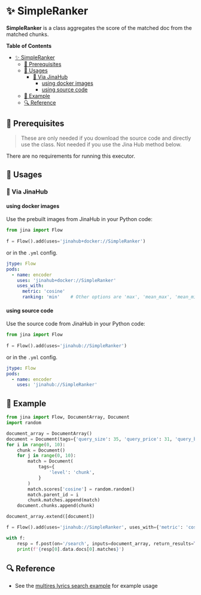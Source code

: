 # ✨ SimpleRanker 

**SimpleRanker** is a class aggregates the score of the matched doc from the matched chunks.

<!-- START doctoc generated TOC please keep comment here to allow auto update -->
<!-- DON'T EDIT THIS SECTION, INSTEAD RE-RUN doctoc TO UPDATE -->
**Table of Contents**

- [✨ SimpleRanker](#-simpleranker)
  - [🌱 Prerequisites](#-prerequisites)
  - [🚀 Usages](#-usages)
    - [🚚 Via JinaHub](#-via-jinahub)
      - [using docker images](#using-docker-images)
      - [using source code](#using-source-code)
  - [🎉️ Example](#️-example)
  - [🔍️ Reference](#️-reference)

<!-- END doctoc generated TOC please keep comment here to allow auto update -->

## 🌱 Prerequisites

> These are only needed if you download the source code and directly use the class. Not needed if you use the Jina Hub method below.  

There are no requirements for running this executor.

## 🚀 Usages

### 🚚 Via JinaHub

#### using docker images
Use the prebuilt images from JinaHub in your Python code: 

```python
from jina import Flow
	
f = Flow().add(uses='jinahub+docker://SimpleRanker')
```

or in the `.yml` config.
	
```yaml
jtype: Flow
pods:
  - name: encoder
    uses: 'jinahub+docker://SimpleRanker'
    uses_with:
      metric: 'cosine'
      ranking: 'min'    # Other options are 'max', 'mean_max', 'mean_min'
```

#### using source code
Use the source code from JinaHub in your Python code:

```python
from jina import Flow
	
f = Flow().add(uses='jinahub://SimpleRanker')
```

or in the `.yml` config.

```yaml
jtype: Flow
pods:
  - name: encoder
    uses: 'jinahub://SimpleRanker'
```
	

## 🎉️ Example 

```python
from jina import Flow, DocumentArray, Document
import random

document_array = DocumentArray()
document = Document(tags={'query_size': 35, 'query_price': 31, 'query_brand': 1})
for i in range(0, 10):
    chunk = Document()
    for j in range(0, 10):
        match = Document(
            tags={
                'level': 'chunk',
            }
        )
        match.scores['cosine'] = random.random()
        match.parent_id = i
        chunk.matches.append(match)
    document.chunks.append(chunk)

document_array.extend([document])

f = Flow().add(uses='jinahub://SimpleRanker', uses_with={'metric': 'cosine'})

with f:
    resp = f.post(on='/search', inputs=document_array, return_results=True)
    print(f'{resp[0].data.docs[0].matches}')

```


## 🔍️ Reference
- See the [multires lyrics search example](https://github.com/jina-ai/examples/tree/master/multires-lyrics-search) for example usage

